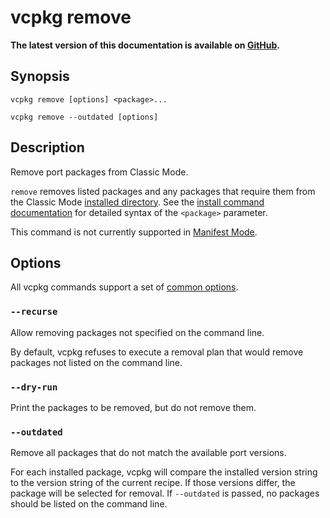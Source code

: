 # vcpkg remove

**The latest version of this documentation is available on [GitHub](https://github.com/Microsoft/vcpkg/tree/master/docs/commands/remove.md).**

## Synopsis

```no-highlight
vcpkg remove [options] <package>...
```

```no-highlight
vcpkg remove --outdated [options]
```

## Description

Remove port packages from Classic Mode.

`remove` removes listed packages and any packages that require them from the Classic Mode [installed directory](common-options.md#install-root). See the [install command documentation](install.md#package-syntax) for detailed syntax of the `<package>` parameter.

This command is not currently supported in [Manifest Mode][].

## Options

All vcpkg commands support a set of [common options](common-options.md).

### `--recurse`

Allow removing packages not specified on the command line.

By default, vcpkg refuses to execute a removal plan that would remove packages not listed on the command line.

### `--dry-run`

Print the packages to be removed, but do not remove them.

### `--outdated`

Remove all packages that do not match the available port versions.

For each installed package, vcpkg will compare the installed version string to the version string of the current recipe. If those versions differ, the package will be selected for removal. If `--outdated` is passed, no packages should be listed on the command line.

[Manifest Mode]: ../users/manifests.md
